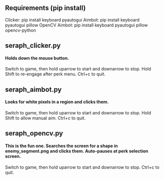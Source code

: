 ## Requirements (pip install)
Clicker: pip install keyboard pyautogui
Aimbot: pip install keyboard pyautogui pillow
OpenCV Aimbot: pip install keyboard pyautogui pillow opencv-python

## seraph_clicker.py
#### Holds down the mouse button. 
Switch to game, then hold uparrow to start and downarrow to stop.
Hold Shift to re-engage after perk menu. Ctrl+c to quit.

## seraph_aimbot.py
#### Looks for white pixels in a region and clicks them.
Switch to game, then hold uparrow to start and downarrow to stop.
Hold Shift to allow manual aim. Ctrl+c to quit.

## seraph_opencv.py
#### This is the fun one. Searches the screen for a shape in enemy_segment.png and clicks them. Auto-pauses at perk selection screen. 
Switch to game, then hold uparrow to start and downarrow to stop.
Ctrl+c to quit.

